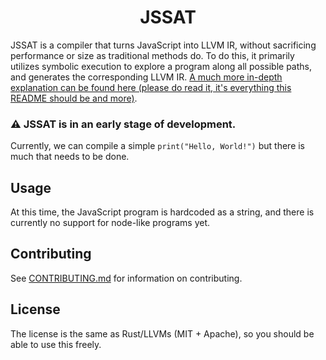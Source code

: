<div align="center">
    <h1>JSSAT</h1>
</div>

JSSAT is a compiler that turns JavaScript into LLVM IR, without sacrificing
performance or size as traditional methods do. To do this, it primarily utilizes
symbolic execution to explore a program along all possible paths, and generates
the corresponding LLVM IR.
[A much more in-depth explanation can be found here (please do read it, it's everything this README should be and more)](https://sirjosh3917.com/posts/jssat-compiling-javascript-to-llvm-ir).

### ⚠️ JSSAT is in an early stage of development.

Currently, we can compile a simple `print("Hello, World!")` but there is much
that needs to be done.

## Usage

At this time, the JavaScript program is hardcoded as a string, and there is
currently no support for node-like programs yet.

## Contributing

See [CONTRIBUTING.md](./CONTRIBUTING.md) for information on contributing.

## License

The license is the same as Rust/LLVMs (MIT + Apache), so you should be able to
use this freely.
